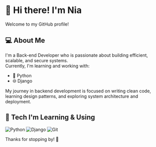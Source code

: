 # 👋 Hi there! I'm Nia

Welcome to my GitHub profile!

## 💻 About Me

I'm a Back-end Developer who is passionate about building efficient, scalable, and secure systems.  
Currently, I'm learning and working with:

- 🐍 Python
- 🌐 Django

My journey in backend development is focused on writing clean code, learning design patterns, and exploring system architecture and deployment.

## 🚀 Tech I'm Learning & Using

![Python](https://img.shields.io/badge/Python-3670A0?style=for-the-badge&logo=python&logoColor=white)
![Django](https://img.shields.io/badge/Django-092E20?style=for-the-badge&logo=django&logoColor=white)
![Git](https://img.shields.io/badge/Git-F05032?style=for-the-badge&logo=git&logoColor=white)


Thanks for stopping by! 🌟
